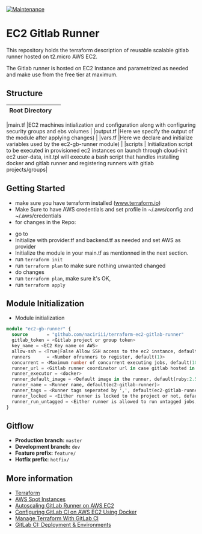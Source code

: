 [![Maintenance](https://img.shields.io/badge/Maintained%3F-yes-green.svg)](https://GitHub.com/Naereen/StrapDown.js/graphs/commit-activity)


# EC2 Gitlab Runner

This repository holds the terraform description of reusable scalable gitlab runner hosted on t2.micro AWS EC2.

The Gitlab runner is hosted on EC2 Instance  and parametrized as needed and make use from the free tier at maximum.


##  Structure

| **Root Directory** ||
|------ |--- |

|main.tf |EC2 machines intialization and configuration along with configuring security groups and ebs volumes |
|output.tf |Here we specify the output of the module after applying changes) | 
|vars.tf |Here we declare and initialize variables used by the ec2-gb-runner module) |
|scripts | Initialization script to be executed in provisioned ec2 instances on launch through cloud-init ec2 user-data, init.tpl will execute a bash script that handles installing docker and gitlab runner and registering runners with gitlab projects/groups|



## Getting Started

-  make sure you have terraform installed (www.terraform.io)
-  Make Sure to have AWS credentials and set profile in ~/.aws/config and ~/.aws/credentials
-  for changes in the Repo:
  * go to <root>
  * Initialize with provider.tf and backend.tf as needed and set AWS as provider
  * Initialize the module in your main.tf as mentionned in the next section.
  * run `terraform init`
  * run `terraform plan` to make sure nothing unwanted changed
  * do changes
  * run `terraform plan`, make sure it's OK, 
  * run `terraform apply`
## Module Initialization
- Module initialization
```terraform
module "ec2-gb-runner" {
  source       = "github.com/naciriii/terraform-ec2-gitlab-runner"
  gitlab_token = <Gitlab project or group token>
  key_name = <EC2 Key name on AWS>
  allow-ssh = <True|False Allow SSH access to the ec2 instance, default(true)>
  runners      = <Number ofrunners to register, default(1)>
  concurrent = <Maximum number of concurrent executing jobs, default(10)>
  runner_url = <Gitlab runner coordinator url in case gitlab hosted in yoru server, default(https://gitlab.com)>
  runner_executor = <docker>
  runner_default_image = <Default image in the runner, default(ruby:2.5)>
  runner_name = <Runner name, default(ec2-gitlab-runner)>
  runner_tags = <Runner tags seperated by ',', default(ec2-gitlab-runner)>
  runner_locked = <Either runner is locked to the project or not, default(false)>
  runner_run_untagged = <Either runner is allowed to run untagged jobs, default(true)>
}
```
  
## Gitflow

* **Production branch:** `master`
* **Development branch:** `dev`
* **Feature prefix:** `feature/`
* **Hotfix prefix:** `hotfix/`

## More information

* [Terraform](www.terraform.io)
* [AWS Spot Instances](https://docs.aws.amazon.com/AWSEC2/latest/UserGuide/using-spot-instances.html)
* [Autoscaling GitLab Runner on AWS EC2](https://docs.gitlab.com/runner/configuration/runner_autoscale_aws/)
* [Configuring GitLab CI on AWS EC2 Using Docker](https://hackernoon.com/configuring-gitlab-ci-on-aws-ec2-using-docker-7c359d513a46)
* [Manage Terraform With GitLab CI](https://medium.com/@dbourgeois23/manage-terraform-with-gitlab-ci-5c24005eb62a)
* [GitLab CI: Deployment & Environments](https://about.gitlab.com/blog/2016/08/26/ci-deployment-and-environments/)

